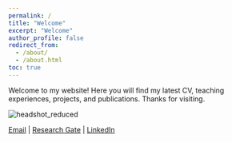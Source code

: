 ```yaml
---
permalink: /
title: "Welcome"
excerpt: "Welcome"
author_profile: false
redirect_from: 
  - /about/
  - /about.html
toc: true
---
```


Welcome to my website! Here you will find my latest CV, teaching experiences, projects, and publications. Thanks for visiting. 

![headshot_reduced](https://user-images.githubusercontent.com/120326574/207197736-0bb89f4b-4871-4027-9138-55f3660fd660.jpg)

[Email](mailto:caramode@iu.edu) | [Research Gate](https://www.researchgate.net/profile/Caroline-Amodeo-Williams) | [LinkedIn](https://www.linkedin.com/in/carolineamodeo/)
